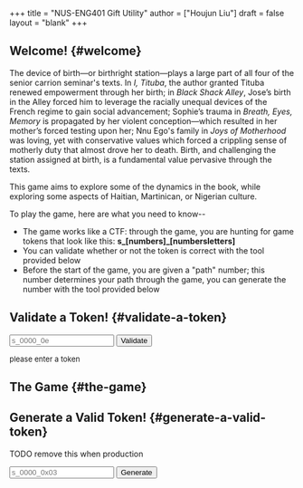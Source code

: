 +++
title = "NUS-ENG401 Gift Utility"
author = ["Houjun Liu"]
draft = false
layout = "blank"
+++

## Welcome! {#welcome}

The device of birth—or birthright station—plays a large part of all four of the senior carrion seminar's texts. In _I, Tituba_, the author granted Tituba renewed empowerment through her birth; in _Black Shack Alley_, Jose’s birth in the Alley forced him to leverage the racially unequal devices of the French regime to gain social advancement; Sophie’s trauma in _Breath, Eyes, Memory_ is propagated by her violent conception—which resulted in her mother’s forced testing upon her; Nnu Ego's family in _Joys of Motherhood_ was loving, yet with conservative values which forced a crippling sense of motherly duty that almost drove her to death. Birth, and challenging the station assigned at birth, is a fundamental value pervasive through the texts.

This game aims to explore some of the dynamics in the book, while exploring some aspects of Haitian, Martinican, or Nigerian culture.

To play the game, here are what you need to know--

-   The game works like a CTF: through the game, you are hunting for game tokens that look like this: **s_[numbers]_[numbersletters]**
-   You can validate whether or not the token is correct with the tool provided below
-   Before the start of the game, you are given a "path" number; this number determines your path through the game, you can generate the number with the tool provided below


## Validate a Token! {#validate-a-token}


<input id="token" placeholder="s_0000_0e"></input> <button id="validate">Validate</button>

<div id="result" style="font-size: 13px">please enter a token</div>

<script>
    function sumDigits(n) {
        let sum = 0;
        while (n) {
            digit = n % 10;
            sum += digit;
            n = (n - digit) / 10;
        }
        return sum;
    }

    $("#validate").click(() => {
        let invalid = "invalid token, sorry!";
        let valid = "valid token, congrats!";
        let value = $("#token").val().split("_");
        if (value[0] != "s") {
            $("#result").html(invalid);
        } else if (!isNaN(value[1])) {
            let sumVal = sumDigits(parseInt(value[1]));
            let mod18_str = (sumVal % 50117).toString(16);
            if (value[2] == mod18_str) $("#result").html(valid);
            else $("#result").html(invalid);
        }
    })
</script>


## The Game {#the-game}


## Generate a Valid Token! {#generate-a-valid-token}

TODO remove this when production


<input id="code" placeholder="s_0000_0x03"></input> <button id="generate">Generate</button>

<script>
    function sumDigits(n) {
        let sum = 0;
        while (n) {
            digit = n % 10;
            sum += digit;
            n = (n - digit) / 10;
        }
        return sum;
    }
    function getRandomInt(min, max) {
        min = Math.ceil(min);
        max = Math.floor(max);
        return Math.floor(Math.random() * (max - min) + min); // The maximum is exclusive and the minimum is inclusive
    }


    $("#generate").click(() => {
        let digits = getRandomInt(1000, 9999);
        let sumVal = sumDigits(digits);
        let mod18_str = (sumVal % 50117).toString(16);
        $("#code").val(`s_${digits}_${mod18_str}`);
    })
</script>